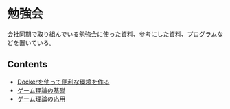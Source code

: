 # 勉強会
会社同期で取り組んでいる勉強会に使った資料、参考にした資料、プログラムなどを置いている。

## Contents
- [Dockerを使って便利な環境を作る](01_create_environment_using_docker/index.md)
- [ゲーム理論の基礎](02_game_theory_basic/index.md)
- [ゲーム理論の応用](03_game_theory_application/index.md)